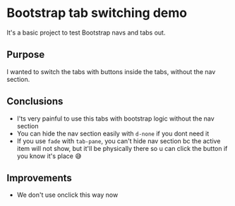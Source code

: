 # Bootstrap tab switching demo

It's a basic project to test Bootstrap navs and tabs out.

## Purpose

I wanted to switch the tabs with buttons inside the tabs, without the nav section. 

## Conclusions

- I'ts very painful to use this tabs with bootstrap logic without the nav section
- You can hide the nav section easily with ```d-none``` if you dont need it
- If you use ```fade``` with ```tab-pane```, you can't hide nav section bc the active item will not show, but it'll be physically there so u can click the button if you know it's place 😅

## Improvements

- We don't use onclick this way now